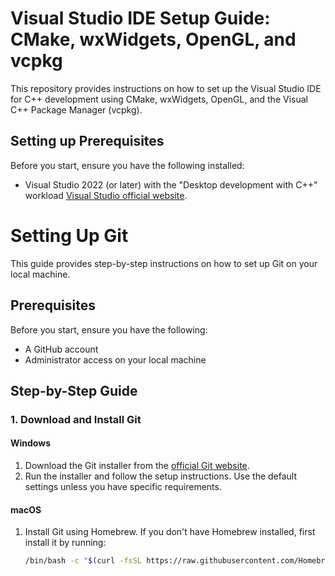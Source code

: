 # Visual Studio IDE Setup Guide: CMake, wxWidgets, OpenGL, and vcpkg
 This repository provides instructions on how to set up the Visual Studio IDE for C++ development using CMake, wxWidgets, OpenGL, and the Visual C++ Package Manager (vcpkg).

## Setting up Prerequisites

Before you start, ensure you have the following installed:

- Visual Studio 2022 (or later) with the "Desktop development with C++" workload [Visual Studio official website](https://visualstudio.microsoft.com/downloads/).


# Setting Up Git

This guide provides step-by-step instructions on how to set up Git on your local machine.

## Prerequisites

Before you start, ensure you have the following:

- A GitHub account
- Administrator access on your local machine

## Step-by-Step Guide

### 1. Download and Install Git

#### Windows

1. Download the Git installer from the [official Git website](https://git-scm.com/downloads).
2. Run the installer and follow the setup instructions. Use the default settings unless you have specific requirements.

#### macOS

1. Install Git using Homebrew. If you don't have Homebrew installed, first install it by running:

   ```bash
   /bin/bash -c "$(curl -fsSL https://raw.githubusercontent.com/Homebrew/install/HEAD/install.sh)"
